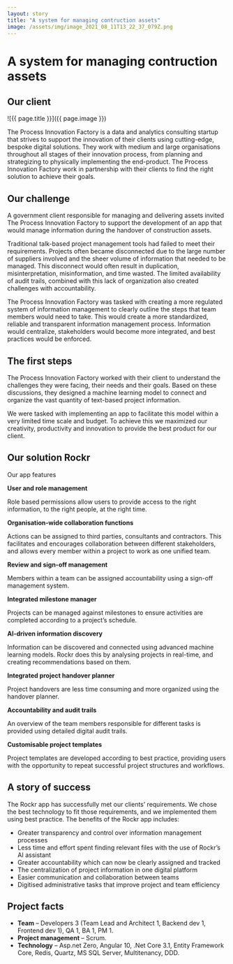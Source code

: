 ```yaml
---
layout: story
title: "A system for managing contruction assets"
image: /assets/img/image_2021_08_11T13_22_37_079Z.png
---
```

# A system for managing contruction assets

## Our client

![{{ page.title }}]({{ page.image }})

The Process Innovation Factory is a data and analytics consulting startup that strives to support the innovation of their clients using cutting-edge, bespoke digital solutions. They work with medium and large organisations throughout all stages of their innovation process, from planning and strategizing to physically implementing the end-product. The Process Innovation Factory work in partnership with their clients to find the right solution to achieve their goals.

## Our challenge
A government client responsible for managing and delivering assets invited The Process Innovation Factory to support the development of an app that would manage information during the handover of construction assets.

Traditional talk-based project management tools had failed to meet their requirements. Projects often became disconnected due to the large number of suppliers involved and the sheer volume of information that needed to be managed. This disconnect would often result in duplication, misinterpretation, misinformation, and time wasted. The limited availability of audit trails, combined with this lack of organization also created challenges with accountability.

The Process Innovation Factory was tasked with creating a more regulated system of information management to clearly outline the steps that team members would need to take. This would create a more standardized, reliable and transparent information management process. Information would centralize, stakeholders would become more integrated, and best practices would be enforced.

## The first steps
The Process Innovation Factory worked with their client to understand the challenges they were facing, their needs and their goals. Based on these discussions, they designed a machine learning model to connect and organize the vast quantity of text-based project information.

We were tasked with implementing an app to facilitate this model within a very limited time scale and budget. To achieve this we maximized our creativity, productivity and innovation to provide the best product for our client.

## Our solution Rockr
Our app features

**User and role management**

Role based permissions allow users to provide access to the right information, to the right people, at the right time.

**Organisation-wide collaboration functions**

Actions can be assigned to third parties, consultants and contractors. This facilitates and encourages collaboration between different stakeholders, and allows every member within a project to work as one unified team.

**Review and sign-off management**

Members within a team can be assigned accountability using a sign-off management system.

**Integrated milestone manager**

Projects can be managed against milestones to ensure activities are completed according to a project’s schedule.

**AI-driven information discovery**

Information can be discovered and connected using advanced machine learning models. Rockr does this by analysing projects in real-time, and creating recommendations based on them.

**Integrated project handover planner**

Project handovers are less time consuming and more organized using the handover planner.

**Accountability and audit trails**

An overview of the team members responsible for different tasks is provided using detailed digital audit trails.

**Customisable project templates**

Project templates are developed according to best practice, providing users with the opportunity to repeat successful project structures and workflows.


## A story of success
The Rockr app has successfully met our clients’ requirements. We chose the best technology to fit those requirements, and we implemented them using best practice. The benefits of the Rockr app includes:

- Greater transparency and control over information management processes
- Less time and effort spent finding relevant files with the use of Rockr’s AI assistant
- Greater accountability which can now be clearly assigned and tracked
- The centralization of project information in one digital platform
- Easier communication and collaboration between teams
- Digitised administrative tasks that improve project and team efficiency

## Project facts
- **Team** – Developers 3 (Team Lead and Architect 1, Backend dev 1, Frontend dev 1), QA 1, BA 1, PM 1.
- **Project management** – Scrum.
- **Technology** – Asp.net Zero, Angular 10, .Net Core 3.1, Entity Framework Core, Redis, Quartz, MS SQL Server, Multitenancy, DDD.
